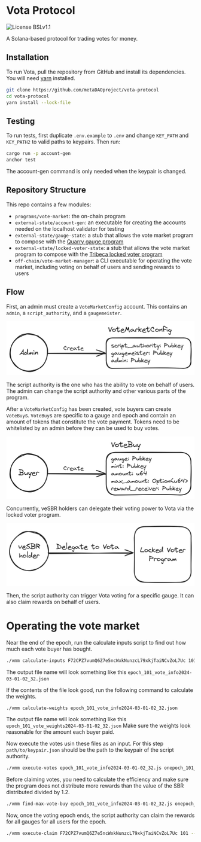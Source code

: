 # Vota Protocol

![License BSLv1.1](https://img.shields.io/badge/License-BSLv1.1-lightgray.svg)

A Solana-based protocol for trading votes for money.

## Installation

To run Vota, pull the repository from GitHub and install its dependencies. 
You will need [yarn](https://classic.yarnpkg.com/en/docs/install/) installed.

```bash
git clone https://github.com/metaDAOproject/vota-protocol
cd vota-protocol
yarn install --lock-file
```

## Testing

To run tests, first duplicate `.env.example` to `.env` and change `KEY_PATH` and `KEY_PATH2`
to valid paths to keypairs. Then run:

```bash
cargo run -p account-gen
anchor test 
```

The account-gen command is only needed when the keypair is changed.

## Repository Structure

This repo contains a few modules:
- `programs/vote-market`: the on-chain program
- `external-state/account-gen`: an executable for creating the accounts needed on the localhost
validator for testing
- `external-state/gauge-state`: a stub that allows the vote market program to
compose with the [Quarry gauge program](https://github.com/QuarryProtocol/gauge)
- `external-state/locked-voter-state`: a stub that allows the vote market program
to compose with the [Tribeca locked voter program](https://github.com/TribecaHQ/tribeca/tree/master/programs/locked-voter)
- `off-chain/vote-market-manager`: a CLI executable for operating the vote market,
including voting on behalf of users and sending rewards to users

## Flow

First, an admin must create a `VoteMarketConfig` account. This contains an `admin`, a 
`script_authority`, and a `gaugemeister`.

![admin create config](./design/create-config.png)

The script authority is the one who has the ability to vote on behalf of users. The admin
can change the script authority and other various parts of the program.

After a `VoteMarketConfig` has been created, vote buyers can create `VoteBuy`s. `VoteBuy`s are
specific to a gauge and epoch and contain an amount of tokens that constitute the vote payment.
Tokens need to be whitelisted by an admin before they can be used to buy votes.

![create vote buy](./design/create-vote-buy.png)

Concurrently, veSBR holders can delegate their voting power to Vota via the locked voter program.

![delegate](./design/delegate-transaction.png)

Then, the script authority can trigger Vota voting for a specific gauge. It can also claim rewards
on behalf of users.


# Operating the vote market


Near the end of the epoch, run the calculate inputs script to find out how much each
vote buyer has bought.
```bash 
./vmm calculate-inputs F72CPZ7vumQ6Z7e5ncWxkNunzcL79xkjTaiNCvZoL7Uc 101
```
The output file name will look something like this
`epoch_101_vote_info2024-03-01-02_32.json`

If the contents of the file look good, run the following command to calculate the weights.
```bash 
./vmm calculate-weights epoch_101_vote_info2024-03-01-02_32.json
```

The output file name will look something like this
`epoch_101_vote_weights2024-03-01-02_32.json`
Make sure the weights look reasonable for the amount each buyer paid.

Now execute the votes usin these files as an input. For this step `path/to/keypair.json` should be the path to the keypair of the script authority.

```bash
./vmm execute-votes epoch_101_vote_info2024-03-01-02_32.js onepoch_101_vote_weights2024-03-01-02_32.json --keypair /path/to/keypair.json
```

Before claiming votes, you need to calculate the efficiency and make sure the program does not distribute more
rewards than the value of the SBR distributed divided by 1.2.

```bash
./vmm find-max-vote-buy epoch_101_vote_info2024-03-01-02_32.js onepoch_101_vote_weights2024-03-01-02_32.json --keypair /path/to/keypair.json
```

Now, once the voting epoch ends, the script authority can claim the rewards for all gauges for all users for the epoch.

```bash
./vmm execute-claim F72CPZ7vumQ6Z7e5ncWxkNunzcL79xkjTaiNCvZoL7Uc 101 --keypair /path/to/keypair.json
```